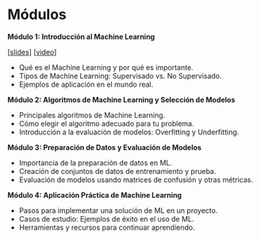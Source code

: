 # Módulos

**Módulo 1: Introducción al Machine Learning**

[[slides](https://docs.google.com/presentation/d/1F71DRQcG0FlhdC5LH0lEFsmVLRhN0dUM5anyWAeRo_4/edit?usp=sharing)] [[video]()]

- Qué es el Machine Learning y por qué es importante.
- Tipos de Machine Learning: Supervisado vs. No Supervisado.
- Ejemplos de aplicación en el mundo real.

**Módulo 2: Algoritmos de Machine Learning y Selección de Modelos**

- Principales algoritmos de Machine Learning.
- Cómo elegir el algoritmo adecuado para tu problema.
- Introducción a la evaluación de modelos: Overfitting y Underfitting.

**Módulo 3: Preparación de Datos y Evaluación de Modelos**

- Importancia de la preparación de datos en ML.
- Creación de conjuntos de datos de entrenamiento y prueba.
- Evaluación de modelos usando matrices de confusión y otras métricas.

**Módulo 4: Aplicación Práctica de Machine Learning**

- Pasos para implementar una solución de ML en un proyecto.
- Casos de estudio: Ejemplos de éxito en el uso de ML.
- Herramientas y recursos para continuar aprendiendo.